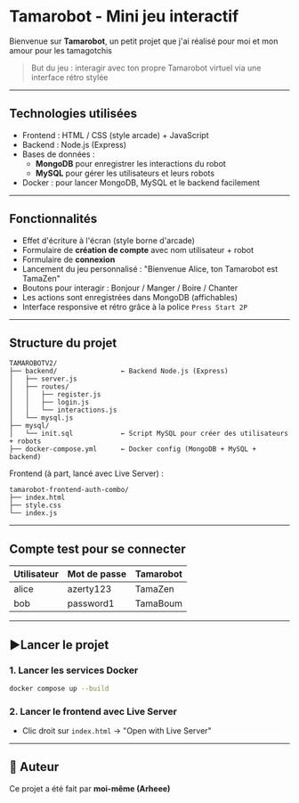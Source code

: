 # Tamarobot - Mini jeu interactif

Bienvenue sur **Tamarobot**, un petit projet que j'ai réalisé pour moi et mon amour pour les tamagotchis

> But du jeu : interagir avec ton propre Tamarobot virtuel via une interface rétro stylée 

---

##  Technologies utilisées

- Frontend : HTML / CSS (style arcade) + JavaScript
- Backend : Node.js (Express)
- Bases de données :
  -  **MongoDB** pour enregistrer les interactions du robot
  -  **MySQL** pour gérer les utilisateurs et leurs robots
- Docker : pour lancer MongoDB, MySQL et le backend facilement

---

##  Fonctionnalités

-  Effet d'écriture à l'écran (style borne d'arcade)
-  Formulaire de **création de compte** avec nom utilisateur + robot
-  Formulaire de **connexion**
-  Lancement du jeu personnalisé : "Bienvenue Alice, ton Tamarobot est TamaZen"
-  Boutons pour interagir : Bonjour / Manger / Boire / Chanter
-  Les actions sont enregistrées dans MongoDB (affichables)
-  Interface responsive et rétro grâce à la police `Press Start 2P`

---

## Structure du projet

```
TAMAROBOTV2/
├── backend/                ← Backend Node.js (Express)
│   ├── server.js
│   ├── routes/
│   │   ├── register.js
│   │   ├── login.js
│   │   └── interactions.js
│   └── mysql.js
├── mysql/
│   └── init.sql            ← Script MySQL pour créer des utilisateurs + robots
├── docker-compose.yml      ← Docker config (MongoDB + MySQL + backend)
```

Frontend (à part, lancé avec Live Server) :
```
tamarobot-frontend-auth-combo/
├── index.html
├── style.css
└── index.js
```

---

##  Compte test pour se connecter

| Utilisateur | Mot de passe | Tamarobot |
|-------------|--------------|------------|
| alice       | azerty123    | TamaZen    |
| bob         | password1    | TamaBoum   |

---

## ▶Lancer le projet

### 1. Lancer les services Docker
```bash
docker compose up --build
```

### 2. Lancer le frontend avec Live Server
- Clic droit sur `index.html` → "Open with Live Server"
---

## 👤 Auteur

Ce projet a été fait par **moi-même (Arheee)**  

